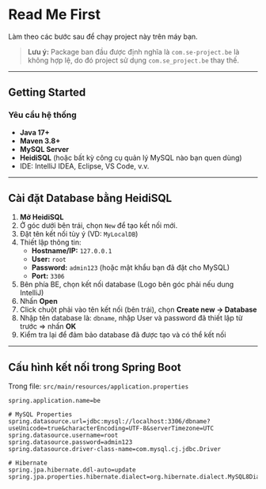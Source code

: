 # Read Me First

Làm theo các bước sau để chạy project này trên máy bạn.

> **Lưu ý:** Package ban đầu được định nghĩa là `com.se-project.be` là không hợp lệ, do đó project sử dụng `com.se_project.be` thay thế.

---

## Getting Started

### Yêu cầu hệ thống

- **Java 17+**
- **Maven 3.8+**
- **MySQL Server**
- **HeidiSQL** (hoặc bất kỳ công cụ quản lý MySQL nào bạn quen dùng)
- IDE: IntelliJ IDEA, Eclipse, VS Code, v.v.

---

## Cài đặt Database bằng HeidiSQL

1. **Mở HeidiSQL**
2. Ở góc dưới bên trái, chọn `New` để tạo kết nối mới.
3. Đặt tên kết nối tùy ý (VD: `MyLocalDB`)
4. Thiết lập thông tin:
    - **Hostname/IP:** `127.0.0.1`
    - **User:** `root`
    - **Password:** `admin123` (hoặc mật khẩu bạn đã đặt cho MySQL)
    - **Port:** `3306`
5. Bên phía BE, chọn kết nối database (Logo bên góc phải nếu dung IntelliJ)
6. Nhấn **Open**
7. Click chuột phải vào tên kết nối (bên trái), chọn **Create new → Database**
8. Nhập tên database là: `dbname`, nhập User và password đã thiết lập từ trước => nhấn **OK**
9. Kiểm tra lại để đảm bảo database đã được tạo và có thể kết nối

---

## Cấu hình kết nối trong Spring Boot

Trong file: `src/main/resources/application.properties`

```properties
spring.application.name=be

# MySQL Properties
spring.datasource.url=jdbc:mysql://localhost:3306/dbname?useUnicode=true&characterEncoding=UTF-8&serverTimezone=UTC
spring.datasource.username=root
spring.datasource.password=admin123
spring.datasource.driver-class-name=com.mysql.cj.jdbc.Driver

# Hibernate
spring.jpa.hibernate.ddl-auto=update
spring.jpa.properties.hibernate.dialect=org.hibernate.dialect.MySQL8Dialect
